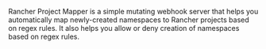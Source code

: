 Rancher Project Mapper is a simple mutating webhook server that helps you automatically
map newly-created namespaces to Rancher projects based on regex rules. It also helps you allow or deny creation of namespaces based on regex rules.